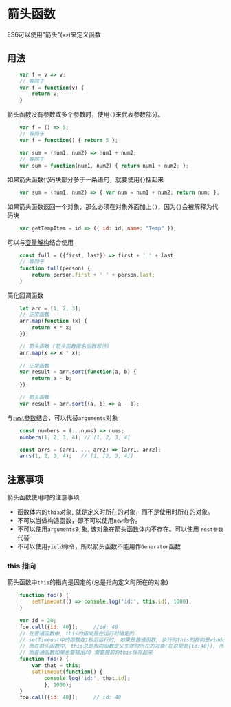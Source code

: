 # 箭头函数

ES6可以使用"箭头"(`=>`)来定义函数

## 用法

``` javascript
    var f = v => v;
    // 等同于
    var f = function(v) {
        return v;
    }
```

箭头函数没有参数或多个参数时，使用`()`来代表参数部分。

``` javascript
    var f = () => 5;
    // 等同于
    var f = function() { return 5 };

    var sum = (num1, num2) => num1 + num2;
    // 等同于
    var sum = function(num1, num2) { return num1 + num2; };
```

如果箭头函数代码块部分多于一条语句，就要使用`{}`括起来
``` javascript
    var sum = (num1, num2) => { var num = num1 + num2; return num; };
```

如果箭头函数返回一个对象，那么必须在对象外面加上`()`，因为`{}`会被解释为代码块
``` javascript
    var getTempItem = id => ({ id: id, name: "Temp" });
```

可以与[变量解构]()结合使用
``` javascript
    const full = ({first, last}) => first + ' ' + last;
    // 等同于
    function full(person) {
        return person.first + ' ' + person.last;
    }
```

简化回调函数
``` javascript
    let arr = [1, 2, 3];
    // 正常函数
    arr.map(function (x) {
        return x * x;
    });

    // 箭头函数 (箭头函数匿名函数写法)
    arr.map(x => x * x);
    
    // 正常函数    
    var result = arr.sort(function(a, b) {
        return a - b;
    });

    // 箭头函数
    var result = arr.sort((a, b) => a - b);
```


与[rest参数]()结合，可以代替`arguments`对象
``` javascript
    const numbers = (...nums) => nums;
    numbers(1, 2, 3, 4); // [1, 2, 3, 4]

    const arrs = (arr1, ... arr2) => [arr1, arr2];
    arrs(1, 2, 3, 4);   // [1, [2, 3, 4]]

```

## 注意事项
箭头函数使用时的注意事项

- 函数体内的`this`对象, 就是定义时所在的对象，而不是使用时所在的对象。
- 不可以当做构造函数，即不可以使用`new`命令。
- 不可以使用`arguments`对象, 该对象在箭头函数体内不存在。可以使用 `rest参数`代替
- 不可以使用`yield`命令，所以箭头函数不能用作`Generator`函数

### this 指向
箭头函数中`this`的指向是固定的(总是指向定义时所在的对象)

``` javascript
    function foo() {
        setTimeout(() => console.log('id:', this.id), 1000);
    }

    var id = 20;
    foo.call({id: 40});     //id: 40
    // 在普通函数中, this的指向是在运行时确定的
    // setTimeout中的函数在1秒后运行时, 如果是普通函数, 执行时this的指向是window对象, 所以输出是20
    // 而在箭头函数中, this总是指向函数定义生效时所在的对象(在这里是{id:40}), 所以输出是40
    // 而普通函数如果也要输出40 需要提前将this保存起来
    function foo() {
        var that = this;
        setTimeout(function() {
            console.log('id:', that.id);
            }, 1000);
    }
    foo.call({id: 40});     // id: 40
```
